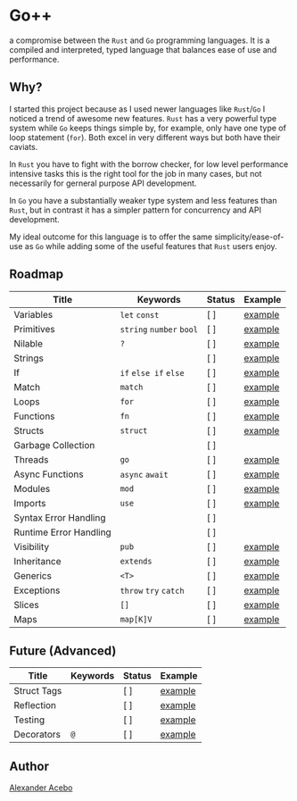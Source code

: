 # Go++

a compromise between the `Rust` and `Go` programming languages. It is a compiled and interpreted, typed language that balances ease of use and performance.

## Why?

I started this project because as I used newer languages like `Rust`/`Go` I noticed a trend of awesome new features. `Rust` has a very powerful type system while `Go` keeps things simple by, for example, only have one type of loop statement (`for`). Both excel in very different ways but both have their caviats.

In `Rust` you have to fight with the borrow checker, for low level performance intensive tasks this is the right tool for the job in many cases, but not necessarily for gerneral purpose API development.

In `Go` you have a substantially weaker type system and less features than `Rust`, but in contrast it has a simpler pattern for concurrency and API development.

My ideal outcome for this language is to offer the same simplicity/ease-of-use as `Go` while adding some of the useful features that `Rust` users enjoy.

## Roadmap

| Title                  | Keywords                 | Status    | Example                               |
|------------------------|--------------------------|-----------|---------------------------------------|
| Variables              | `let` `const`            | [ ]       | [example](./examples/variables.gpp)   |
| Primitives             | `string` `number` `bool` | [ ]       | [example](./examples/primitives.gpp)  |
| Nilable                | `?`                      | [ ]       | [example](./examples/nilable.gpp)     |
| Strings                |                          | [ ]       | [example](./examples/strings.gpp)     |
| If                     | `if` `else if` `else`    | [ ]       | [example](./examples/if.gpp)          |
| Match                  | `match`                  | [ ]       | [example](./examples/match.gpp)       |
| Loops                  | `for`                    | [ ]       | [example](./examples/for.gpp)         |
| Functions              | `fn`                     | [ ]       | [example](./examples/fn.gpp)          |
| Structs                | `struct`                 | [ ]       | [example](./examples/struct.gpp)      |
| Garbage Collection     |                          | [ ]       |                                       |
| Threads                | `go`                     | [ ]       | [example](./examples/go.gpp)          |
| Async Functions        | `async` `await`          | [ ]       | [example](./examples/async.gpp)       |
| Modules                | `mod`                    | [ ]       | [example](./examples/mod.gpp)         |
| Imports                | `use`                    | [ ]       | [example](./examples/use.gpp)         |
| Syntax Error Handling  |                          | [ ]       |                                       |
| Runtime Error Handling |                          | [ ]       |                                       |
| Visibility             | `pub`                    | [ ]       | [example](./examples/visibility.gpp)  |
| Inheritance            | `extends`                | [ ]       | [example](./examples/inheritance.gpp) |
| Generics               | `<T>`                    | [ ]       | [example](./examples/generics.gpp)    |
| Exceptions             | `throw` `try` `catch`    | [ ]       | [example](./examples/exceptions.gpp)  |
| Slices                 | `[]`                     | [ ]       | [example](./examples/slices.gpp)      |
| Maps                   | `map[K]V`                | [ ]       | [example](./examples/maps.gpp)        |

## Future (Advanced)

| Title                  | Keywords                 | Status    | Example                               |
|------------------------|--------------------------|-----------|---------------------------------------|
| Struct Tags            |                          | [ ]       | [example](./examples/tags.gpp)        |
| Reflection             |                          | [ ]       | [example](./examples/reflection.gpp)  |
| Testing                |                          | [ ]       | [example](./examples/testing.gpp)     |
| Decorators             | `@`                      | [ ]       | [example](./examples/decorators.gpp)  |

## Author

[Alexander Acebo](mailto:aacebowork@gmail.com)
